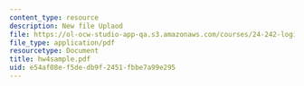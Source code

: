 ```yaml
---
content_type: resource
description: New file Uplaod
file: https://ol-ocw-studio-app-qa.s3.amazonaws.com/courses/24-242-logic-ii-spring-2004/e54af08ef5dedb9f2451fbbe7a99e295_hw4sample.pdf
file_type: application/pdf
resourcetype: Document
title: hw4sample.pdf
uid: e54af08e-f5de-db9f-2451-fbbe7a99e295
---
```

